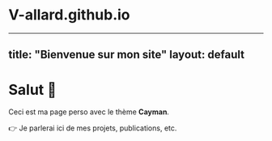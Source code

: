 # V-allard.github.io


---
title: "Bienvenue sur mon site"
layout: default
---

# Salut 👋

Ceci est ma page perso avec le thème **Cayman**.

👉 Je parlerai ici de mes projets, publications, etc.
